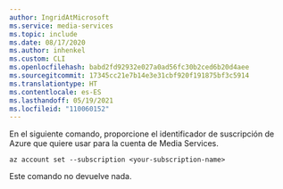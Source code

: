 ```yaml
---
author: IngridAtMicrosoft
ms.service: media-services
ms.topic: include
ms.date: 08/17/2020
ms.author: inhenkel
ms.custom: CLI
ms.openlocfilehash: babd2fd92932e027a0ad56fc30b2ced6b20d4aee
ms.sourcegitcommit: 17345cc21e7b14e3e31cbf920f191875bf3c5914
ms.translationtype: HT
ms.contentlocale: es-ES
ms.lasthandoff: 05/19/2021
ms.locfileid: "110060152"
---
```

<!-- ### Set the Azure subscription -->

En el siguiente comando, proporcione el identificador de suscripción de Azure que quiere usar para la cuenta de Media Services.

```azurecli
az account set --subscription <your-subscription-name>
```

Este comando no devuelve nada.